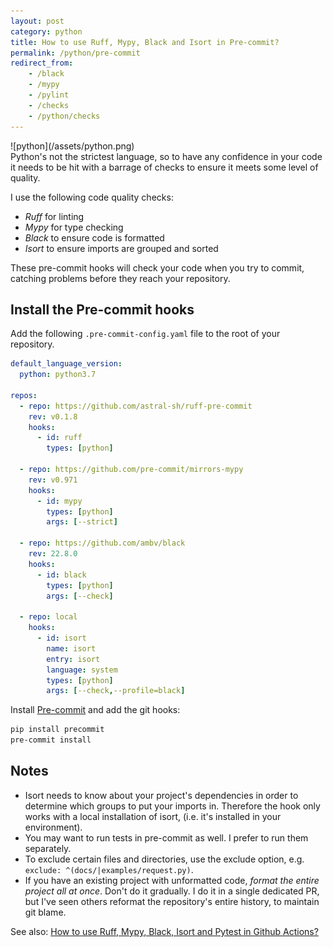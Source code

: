 ```yaml
---
layout: post
category: python
title: How to use Ruff, Mypy, Black and Isort in Pre-commit?
permalink: /python/pre-commit
redirect_from:
    - /black
    - /mypy
    - /pylint
    - /checks
    - /python/checks
---
```

<div class="wide-logos" markdown="1">
![python](/assets/python.png)
</div>

<div id="intro" markdown="1">
Python's not the strictest language, so to have any confidence in your code it needs
to be hit with a barrage of checks to ensure it meets some level of quality.
</div>

I use the following code quality checks:

- *Ruff* for linting
- *Mypy* for type checking
- *Black* to ensure code is formatted
- *Isort* to ensure imports are grouped and sorted

These pre-commit hooks will check your code when you try to commit, catching
problems before they reach your repository.

## Install the Pre-commit hooks

Add the following `.pre-commit-config.yaml` file to the root of your
repository.

```yaml
default_language_version:
  python: python3.7

repos:
  - repo: https://github.com/astral-sh/ruff-pre-commit
    rev: v0.1.8
    hooks:
      - id: ruff
        types: [python]

  - repo: https://github.com/pre-commit/mirrors-mypy
    rev: v0.971
    hooks:
      - id: mypy
        types: [python]
        args: [--strict]

  - repo: https://github.com/ambv/black
    rev: 22.8.0
    hooks:
      - id: black
        types: [python]
        args: [--check]

  - repo: local
    hooks:
      - id: isort
        name: isort
        entry: isort
        language: system
        types: [python]
        args: [--check,--profile=black]
```

Install [Pre-commit](https://pre-commit.com) and add the git hooks:
```sh
pip install precommit
pre-commit install
```

## Notes

- Isort needs to know about your project's dependencies in order to determine which groups to put your imports in. Therefore the hook
  only works with a local installation of isort, (i.e. it's installed in your
  environment).
- You may want to run tests in pre-commit as well. I prefer to run them separately.
- To exclude certain files and directories, use the exclude option, e.g. `exclude: ^(docs/|examples/request.py)`.
- If you have an existing project with unformatted code, _format the entire project all at once_. Don't do it gradually. I do it in a single dedicated PR, but I've seen others reformat the repository's entire history, to maintain git blame.

See also: [How to use Ruff, Mypy, Black, Isort and Pytest in Github Actions?](/python/github-actions)
